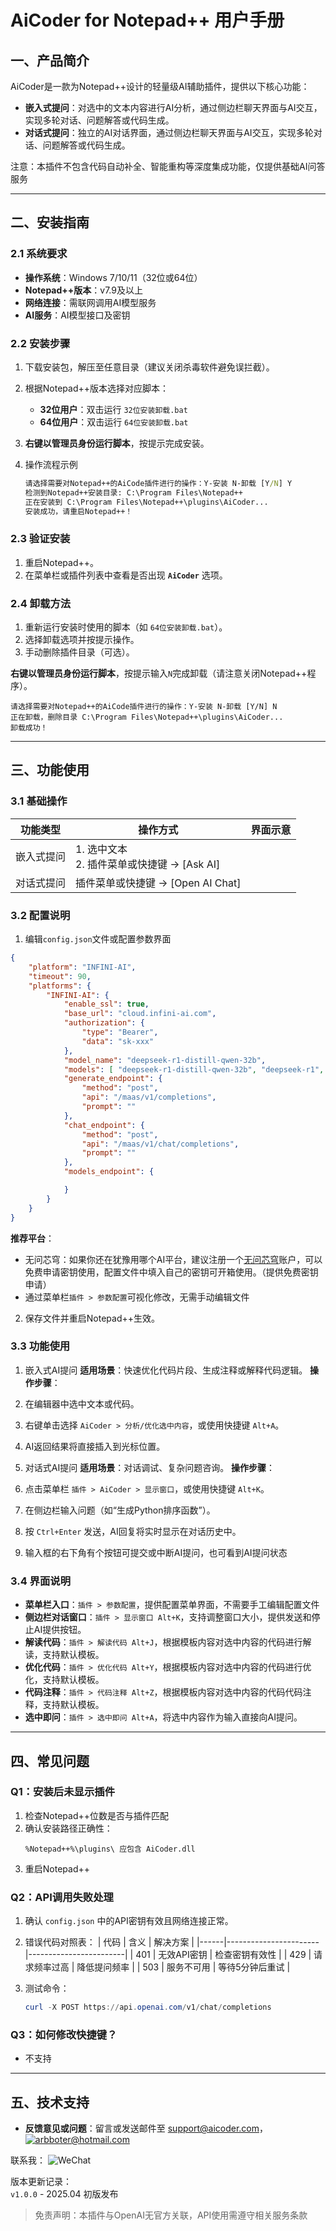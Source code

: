 # AiCoder for Notepad++ 用户手册

## 一、产品简介
AiCoder是一款为Notepad++设计的轻量级AI辅助插件，提供以下核心功能：
- **嵌入式提问**：对选中的文本内容进行AI分析，通过侧边栏聊天界面与AI交互，实现多轮对话、问题解答或代码生成。
- **对话式提问**：独立的AI对话界面，通过侧边栏聊天界面与AI交互，实现多轮对话、问题解答或代码生成。

注意：本插件不包含代码自动补全、智能重构等深度集成功能，仅提供基础AI问答服务

---

## 二、安装指南

### 2.1 系统要求
- **操作系统**：Windows 7/10/11（32位或64位）
- **Notepad++版本**：v7.9及以上
- **网络连接**：需联网调用AI模型服务
- **AI服务**：AI模型接口及密钥


### 2.2 安装步骤

1. 下载安装包，解压至任意目录（建议关闭杀毒软件避免误拦截）。

2. 根据Notepad++版本选择对应脚本：
   - **32位用户**：双击运行 `32位安装卸载.bat`
   - **64位用户**：双击运行 `64位安装卸载.bat`

3. **右键以管理员身份运行脚本**，按提示完成安装。

4. 操作流程示例  
   ```bat
   请选择需要对Notepad++的AiCode插件进行的操作：Y-安装 N-卸载 [Y/N] Y
   检测到Notepad++安装目录: C:\Program Files\Notepad++
   正在安装到 C:\Program Files\Notepad++\plugins\AiCoder...
   安装成功，请重启Notepad++！
   ```
   
### 2.3 验证安装
1. 重启Notepad++。
2. 在菜单栏或插件列表中查看是否出现 **`AiCoder`** 选项。


### 2.4 卸载方法
1. 重新运行安装时使用的脚本（如 `64位安装卸载.bat`）。
2. 选择卸载选项并按提示操作。
3. 手动删除插件目录（可选）。

**右键以管理员身份运行脚本**，按提示输入`N`完成卸载（请注意关闭Notepad++程序）。
```
请选择需要对Notepad++的AiCode插件进行的操作：Y-安装 N-卸载 [Y/N] N
正在卸载，删除目录 C:\Program Files\Notepad++\plugins\AiCoder...
卸载成功！
```

---

## 三、功能使用

### 3.1 基础操作
| 功能类型   | 操作方式                                      | 界面示意 |
| ---------- | --------------------------------------------- | -------- |
| 嵌入式提问 | 1. 选中文本<br>2. 插件菜单或快捷键 → [Ask AI] |          |
| 对话式提问 | 插件菜单或快捷键 → [Open AI Chat]             |          |

### 3.2 配置说明
1. 编辑`config.json`文件或配置参数界面
```json
{
    "platform": "INFINI-AI",
    "timeout": 90,
    "platforms": {
        "INFINI-AI": {
            "enable_ssl": true,
            "base_url": "cloud.infini-ai.com",
            "authorization": {
                "type": "Bearer",
                "data": "sk-xxx"
            },
            "model_name": "deepseek-r1-distill-qwen-32b",
            "models": [ "deepseek-r1-distill-qwen-32b", "deepseek-r1", "deepseek-v3" ],
            "generate_endpoint": {
                "method": "post",
                "api": "/maas/v1/completions",
                "prompt": ""
            },
            "chat_endpoint": {
                "method": "post",
                "api": "/maas/v1/chat/completions",
                "prompt": ""
            },
            "models_endpoint": {

            }
        }
    }
}
```
**推荐平台**：  
- 无问芯穹：如果你还在犹豫用哪个AI平台，建议注册一个[无问芯穹](https://cloud.infini-ai.com/platform/ai)账户，可以免费申请密钥使用，配置文件中填入自己的密钥可开箱使用。（提供免费密钥申请）
- 通过菜单栏`插件 > 参数配置`可视化修改，无需手动编辑文件  

2. 保存文件并重启Notepad++生效。

### 3.3 功能使用
1. 嵌入式AI提问
**适用场景**：快速优化代码片段、生成注释或解释代码逻辑。
**操作步骤**：
1. 在编辑器中选中文本或代码。
2. 右键单击选择 `AiCoder > 分析/优化选中内容`，或使用快捷键 `Alt+A`。
3. AI返回结果将直接插入到光标位置。

2. 对话式AI提问
**适用场景**：对话调试、复杂问题咨询。
**操作步骤**：
1. 点击菜单栏 `插件 > AiCoder > 显示窗口`，或使用快捷键 `Alt+K`。
2. 在侧边栏输入问题（如“生成Python排序函数”）。
3. 按 `Ctrl+Enter` 发送，AI回复将实时显示在对话历史中。
4. 输入框的右下角有个按钮可提交或中断AI提问，也可看到AI提问状态

### 3.4 界面说明
- **菜单栏入口**：`插件 > 参数配置`，提供配置菜单界面，不需要手工编辑配置文件
- **侧边栏对话窗口**：`插件 > 显示窗口 Alt+K`，支持调整窗口大小，提供发送和停止AI提供按钮。
- **解读代码**：`插件 > 解读代码 Alt+J`，根据模板内容对选中内容的代码进行解读，支持默认模板。
- **优化代码**：`插件 > 优化代码 Alt+Y`，根据模板内容对选中内容的代码进行优化，支持默认模板。
- **代码注释**：`插件 > 代码注释 Alt+Z`，根据模板内容对选中内容的代码代码注释，支持默认模板。
- **选中即问**：`插件 > 选中即问 Alt+A`，将选中内容作为输入直接向AI提问。

---

## 四、常见问题

### Q1：安装后未显示插件

1. 检查Notepad++位数是否与插件匹配
2. 确认安装路径正确性：
   ```
   %Notepad++%\plugins\ 应包含 AiCoder.dll
   ```
3. 重启Notepad++

### Q2：API调用失败处理
1. 确认 `config.json` 中的API密钥有效且网络连接正常。
2. 错误代码对照表：
   | 代码 | 含义                  | 解决方案               |
   |------|-----------------------|------------------------|
   | 401  | 无效API密钥           | 检查密钥有效性         |
   | 429  | 请求频率过高          | 降低提问频率           |
   | 503  | 服务不可用            | 等待5分钟后重试        |

3. 测试命令：
   ```powershell
   curl -X POST https://api.openai.com/v1/chat/completions
   ```
### Q3：如何修改快捷键？
- 不支持


---

## 五、技术支持
- **反馈意见或问题**：留言或发送邮件至 support@aicoder.com，[![arbboter@hotmail.com](https://img.shields.io/badge/contact-aicoder_support%40example.com-blue)](mailto:arbboter@hotmail.com)

联系我：
![WeChat](https://i-blog.csdnimg.cn/direct/5a72844fcf7245cf84b8816f63337989.jpeg)

版本更新记录：  
`v1.0.0` - 2025.04 初版发布

> 免责声明：本插件与OpenAI无官方关联，API使用需遵守相关服务条款
